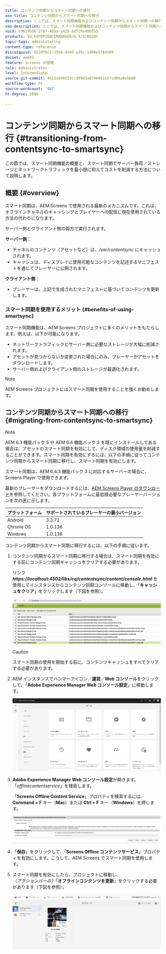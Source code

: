 ```yaml
---
title: コンテンツ同期からスマート同期への移行
seo-title: コンテンツ同期からスマート同期への移行
description: ここでは、スマート同期機能およびコンテンツ同期からスマート同期への移行方法について説明します。
seo-description: ここでは、スマート同期機能およびコンテンツ同期からスマート同期への移行方法について説明します。
uuid: c0619b56-1f6f-465a-a428-6df28e40b555
products: SG_EXPERIENCEMANAGER/6.5/SCREENS
topic-tags: administering
content-type: reference
discoiquuid: 822dfbc1-3584-4509-a35c-1d68e5f84509
docset: aem65
feature: Screens の管理
role: Administrator
level: Intermediate
source-git-commit: 4611dd40153ccd09d3a0796093157cd09a8e5b80
workflow-type: ht
source-wordcount: '467'
ht-degree: 100%

---
```



# コンテンツ同期からスマート同期への移行 {#transitioning-from-contentsync-to-smartsync}

この節では、スマート同期機能の概要と、スマート同期でサーバー負荷／ストレージとネットワークトラフィックを最小限に抑えてコストを削減する方法について説明します。

## 概要 {#overview}

スマート同期は、AEM Screens で使用される最新のメカニズムです。これは、オフラインチャネルのキャッシングとプレイヤーへの配信に現在使用されている方法の代わりになります。

サーバー側とクライアント側の両方で実行されます。

**サーバー側**：

* チャネルのコンテンツ（アセットなど）は、*/var/contentsync* にキャッシュされます。
* キャッシュは、ディスプレイに使用可能なコンテンツを記述するマニフェストを通じてプレーヤーに公開されます。

**クライアント側**：

* プレーヤーは、上記で生成されたマニフェストに基づいてコンテンツを更新します。

### スマート同期を使用するメリット {#benefits-of-using-smartsync}

スマート同期機能は、AEM Screens プロジェクトに多くのメリットをもたらします。例えば、以下が可能になります。

* ネットワークトラフィックとサーバー側に必要なストレージが大幅に削減されます。
* アセットが見つからないか変更された場合にのみ、プレーヤーがアセットをダウンロードします。
* サーバー側およびクライアント側のストレージが最適化されます。

>[!NOTE]
>
>AEM Screens プロジェクトにはスマート同期を使用することを強くお勧めします。

## コンテンツ同期からスマート同期への移行 {#migrating-from-contentsync-to-smartsync}

>[!NOTE]
>
>AEM 6.3 機能パック 5 や AEM 6.4 機能パック 3 を既にインストールしてある場合は、アセットのスマート同期を有効にして、ディスク領域の使用量を削減することができます。スマート同期を有効にするには、以下の手順に従ってコンテンツ同期からスマート同期に移行し、スマート同期を有効にします。
>
>スマート同期は、AEM 6.4.3 機能パック 3 に対応するサーバーの場合に、Screens Player で使用できます。
>
>最新のプレーヤーをダウンロードするには、[AEM Screens Player のダウンロード](https://download.macromedia.com/screens/)を参照してください。各プラットフォームに最低限必要なプレーヤーバージョンを次の表に示します。

| **プラットフォーム** | **サポートされているプレーヤーの最小バージョン** |
|---|---|
| Android | 3.3.72 |
| Chrome OS | 1.0.136 |
| Windows | 1.0.136 |

コンテンツ同期からスマート同期に移行するには、以下の手順に従います。

1. コンテンツ同期からスマート同期に移行する場合は、スマート同期を有効にする前にコンテンツ同期キャッシュをクリアする必要があります。

   リンク ***https://localhost:4502/libs/cq/contentsync/content/console.html*** を使用してインスタンスからコンテンツ同期コンソールに移動し、「**キャッシュをクリア**」をクリックします（下図を参照）。

   ![clear_contesync_cache](assets/clear_contesync_cache.png)

   >[!CAUTION]
   >
   >スマート同期の使用を開始する前に、コンテンツキャッシュをすべてクリアする必要があります。

1. AEM インスタンスでハンマーアイコン／**運営**／**Web コンソール**&#x200B;をクリックして、「**Adobe Experience Manager Web コンソール設定**」に移動します。

   ![screen_shot_2019-02-11at15339pm](assets/screen_shot_2019-02-11at15339pm.png)

1. **Adobe Experience Manager Web コンソール設定**&#x200B;が開きます。「*offlinecontentservice*」を検索します。

   「**Screens Offline Content Service**」プロパティを検索するには、**Command + F** キー（**Mac**）または **Ctrl + F** キー（**Windows**）を押します。

   ![screen_shot_2019-02-19at22643pm](assets/screen_shot_2019-02-19at22643pm.png)

1. 「**保存**」をクリックして、「**Screens Offline コンテンツサービス**」プロパティを有効にします。こうして、AEM Screens でスマート同期を使用します。
1. スマート同期を有効にしたら、プロジェクトに移動し、*（アクションバーの）*「**オフラインコンテンツを更新**」をクリックする必要があります（下図を参照）。

   ![screen_shot_2019-02-25at102605am](assets/screen_shot_2019-02-25at102605am.png)